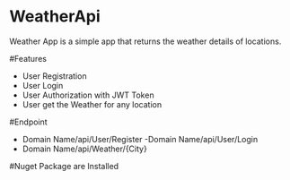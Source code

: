# WeatherApi
Weather App is a simple app that returns the weather details of locations.

#Features
 - User Registration
 - User Login
 - User Authorization with JWT Token
 - User get the Weather for any location
 
 #Endpoint 

 - Domain Name/api​/User​/Register
 -Domain Name/api​/User​/Login
 - Domain Name/api​/Weather​/{City}
 
 #Nuget Package are Installed
 

